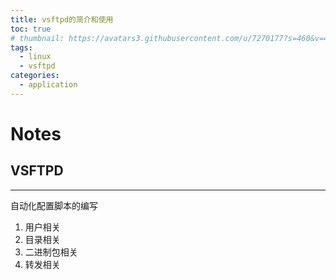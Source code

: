 ```yaml
---
title: vsftpd的简介和使用
toc: true
# thumbnail: https://avatars3.githubusercontent.com/u/7270177?s=460&v=4
tags:
  - linux
  - vsftpd
categories:
  - application
---
```


# Notes
## VSFTPD
---
自动化配置脚本的编写
1. 用户相关
2. 目录相关
3. 二进制包相关
4. 转发相关
